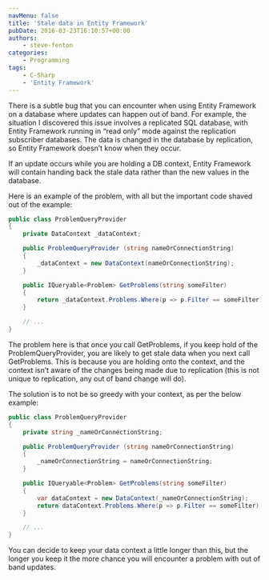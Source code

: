 ```yaml
---
navMenu: false
title: 'Stale data in Entity Framework'
pubDate: 2016-03-23T16:10:57+00:00
authors:
    - steve-fenton
categories:
    - Programming
tags:
    - C-Sharp
    - 'Entity Framework'
---
```


There is a subtle bug that you can encounter when using Entity Framework on a database where updates can happen out of band. For example, the situation I discovered this issue involves a replicated SQL database, with Entity Framework running in “read only” mode against the replication subscriber databases. The data is changed in the database by replication, so Entity Framework doesn’t know when they occur.

If an update occurs while you are holding a DB context, Entity Framework will contain handing back the stale data rather than the new values in the database.

Here is an example of the problem, with all but the important code shaved out of the example:

```csharp
public class ProblemQueryProvider
{
    private DataContext _dataContext;

    public ProblemQueryProvider (string nameOrConnectionString)
    {
        _dataContext = new DataContext(nameOrConnectionString);
    }

    public IQueryable<Problem> GetProblems(string someFilter)
    {
        return _dataContext.Problems.Where(p => p.Filter == someFilter);
    }

    // ...
}
```

The problem here is that once you call GetProblems, if you keep hold of the ProblemQueryProvider, you are likely to get stale data when you next call GetProblems. This is because you are holding onto the context, and the context isn’t aware of the changes being made due to replication (this is not unique to replication, any out of band change will do).

The solution is to not be so greedy with your context, as per the below example:

```csharp
public class ProblemQueryProvider
{
    private string _nameOrConnectionString;

    public ProblemQueryProvider (string nameOrConnectionString)
    {
        _nameOrConnectionString = nameOrConnectionString;
    }

    public IQueryable<Problem> GetProblems(string someFilter)
    {
        var dataContext = new DataContext(_nameOrConnectionString);
        return dataContext.Problems.Where(p => p.Filter == someFilter);
    }

    // ...
}
```

You can decide to keep your data context a little longer than this, but the longer you keep it the more chance you will encounter a problem with out of band updates.
